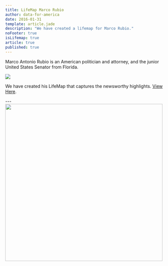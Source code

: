 ```yaml
---
title: LifeMap Marco Rubio
author: data-for-america
date: 2016-01-31
template: article.jade
description: "We have created a lifemap for Marco Rubio."
noFooter: true
isLifemap: true
article: true
published: true
---
```


<p>
  Marco Antonio Rubio is an American politician and attorney, and the junior United States Senator from Florida.
</p>
<p>
<img class="ui medium image" style="margin: 0 auto;" src="http://lifemap.io/img/marcorubio.gif" />
</p>
<p>
   We have created his LifeMap that captures the newsworthy highlights. <a href="http://lifemap.io/marcorubio/" target="_blank">View Here</a>.
</p>
---
<a href="http://lifemap.io/marcorubio/" target="_blank">
<img class="ui medium image" style="width:500px; margin: 0 auto;" src="/img/lifemap/marcorubio.jpg" />
</a>
